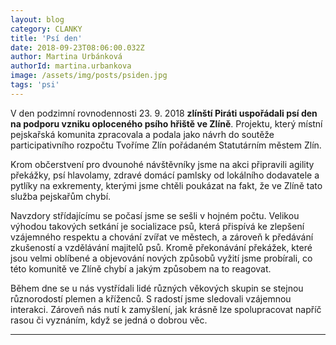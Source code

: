 ```yaml
---
layout: blog
category: CLANKY
title: 'Psí den'
date: 2018-09-23T08:06:00.032Z
author: Martina Urbánková
authorId: martina.urbankova
image: /assets/img/posts/psiden.jpg   
tags: 'psi'
---
```


V den podzimní rovnodennosti 23. 9. 2018 **zlínští Piráti uspořádali psí den na podporu vzniku
oploceného psího hřiště ve Zlíně**. Projektu, který místní pejskařská komunita zpracovala a podala jako
návrh do soutěže participativního rozpočtu Tvoříme Zlín pořádaném Statutárním městem Zlín.

Krom občerstvení pro dvounohé návštěvníky jsme na akci připravili agility překážky, psí
hlavolamy, zdravé domácí pamlsky od lokálního dodavatele a pytlíky na exkrementy, kterými jsme
chtěli poukázat na fakt, že ve Zlíně tato služba pejskařům chybí.

Navzdory střídajícímu se počasí jsme se sešli v hojném počtu. Velikou výhodou takových
setkání je socializace psů, která přispívá ke zlepšení vzájemného respektu a chování zvířat ve
městech, a zároveň k předávání zkušeností a vzdělávání majitelů psů. Kromě překonávání překážek,
které jsou velmi oblíbené a objevování nových způsobů vyžití jsme probírali, co této komunitě ve
Zlíně chybí a jakým způsobem na to reagovat.

Během dne se u nás vystřídali lidé různých věkových skupin se stejnou různorodostí plemen a
kříženců. S radostí jsme sledovali vzájemnou interakci. Zároveň nás nutí k zamyšlení, jak krásně lze
spolupracovat napříč rasou či vyznáním, když se jedná o dobrou věc.




- - -
